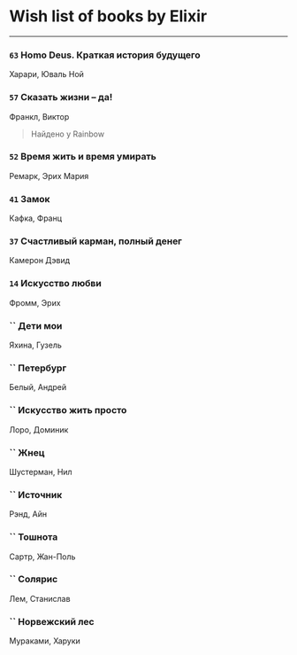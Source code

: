 # Wish list of books by Elixir
---

### `63` Homo Deus. Краткая история будущего
Харари, Юваль Ной

### `57` Сказать жизни – да!
Франкл, Виктор
> Найдено у Rainbow

### `52` Время жить и время умирать
Ремарк, Эрих Мария

### `41` Замок
Кафка, Франц

### `37` Счастливый карман, полный денег
Камерон Дэвид

### `14` Искусство любви
Фромм, Эрих

### `` Дети мои
Яхина, Гузель

### `` Петербург
Белый, Андрей

### `` Искусство жить просто
Лоро, Доминик

### `` Жнец
Шустерман, Нил

### `` Источник
Рэнд, Айн

### `` Тошнота
Сартр, Жан-Поль

### `` Солярис
Лем, Станислав

### `` Норвежский лес
Мураками, Харуки

